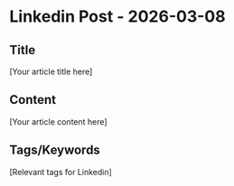 # Linkedin Post - 2026-03-08

## Title
[Your article title here]

## Content
[Your article content here]

## Tags/Keywords
[Relevant tags for Linkedin]
